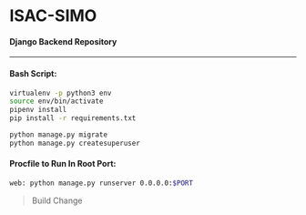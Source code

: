 # ISAC-SIMO
#### Django Backend Repository
---
#### Bash Script:
```sh
virtualenv -p python3 env
source env/bin/activate
pipenv install
pip install -r requirements.txt
```
```sh
python manage.py migrate
python manage.py createsuperuser
```

#### Procfile to Run In Root Port:
```sh
web: python manage.py runserver 0.0.0.0:$PORT
```

> Build Change